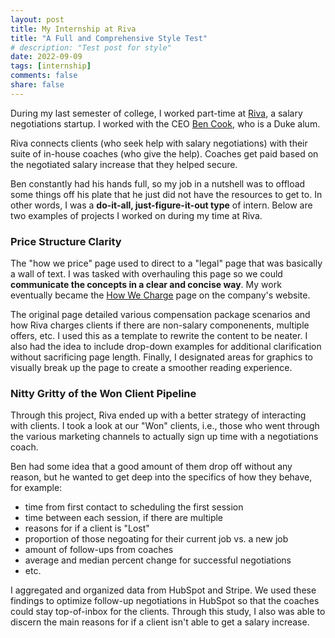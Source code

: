 ```yaml
---
layout: post
title: My Internship at Riva 
title: "A Full and Comprehensive Style Test"
# description: "Test post for style"
date: 2022-09-09
tags: [internship]
comments: false
share: false
---
```


During my last semester of college, I worked part-time at [Riva](https://www.rivahq.com/), a salary negotiations startup. I worked with the CEO [Ben Cook](https://www.linkedin.com/in/ben--cook/), who is a Duke alum. 

Riva connects clients (who seek help with salary negotiations) with their suite of in-house coaches (who give the help). Coaches get paid based on the negotiated salary increase that they helped secure. 

Ben constantly had his hands full, so my job in a nutshell was to offload some things off his plate that he just did not have the resources to get to. In other words, I was a **do-it-all, just-figure-it-out type** of intern. Below are two examples of projects I worked on during my time at Riva. 

### Price Structure Clarity 

The "how we price" page used to direct to a "legal" page that was basically a wall of text. I was tasked with overhauling this page so we could **communicate the concepts in a clear and concise way**. My work eventually became the [How We Charge](https://www.rivahq.com/how-we-charge) page on the company's website. 

The original page detailed various compensation package scenarios and how Riva charges clients if there are non-salary componenents, multiple offers, etc. I used this as a template to rewrite the content to be neater. I also had the idea to include drop-down examples for additional clarification without sacrificing page length. Finally, I designated areas for graphics to visually break up the page to create a smoother reading experience. 

### Nitty Gritty of the Won Client Pipeline 

Through this project, Riva ended up with a better strategy of interacting with clients. I took a look at our "Won" clients, i.e., those who went through the various marketing channels to actually sign up time with a negotiations coach. 

Ben had some idea that a good amount of them drop off without any reason, but he wanted to get deep into the specifics of how they behave, for example: 
- time from first contact to scheduling the first session 
- time between each session, if there are multiple 
- reasons for if a client is "Lost"
- proportion of those negoating for their current job vs. a new job 
- amount of follow-ups from coaches 
- average and median percent change for successful negotiations 
- etc. 

I aggregated and organized data from HubSpot and Stripe. We used these findings to optimize follow-up negotiations in HubSpot so that the coaches could stay top-of-inbox for the clients. Through this study, I also was able to discern the main reasons for if a client isn't able to get a salary increase. 